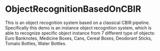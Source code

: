 # ObjectRecognitionBasedOnCBIR
This is an object recognition system based on a classical CBIR pipeline. Specifically this demo is an instance object recognition system, which is able to recognize specific object instance from 7 different type of objects: Euro Banknotes, Medicine Boxes, Cans, Cereal Boxes, Deodorant Sticks, Tomato Bottles, Water Bottles.
